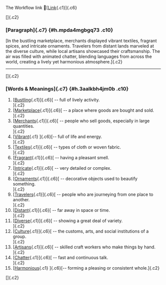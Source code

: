 The Workflow link
👏[[Link](https://www.google.com/url?q=http://www.google.com&sa=D&source=editors&ust=1757432673078501&usg=AOvVaw0f4gKFWXndlUyOm26gvLfm){.c1}]{.c6}

[]{.c2}

### [Paragraph]{.c7} {#h.mpda4mgbgq73 .c10}

[In the bustling marketplace, merchants displayed vibrant textiles,
fragrant spices, and intricate ornaments. Travelers from distant lands
marveled at the diverse culture, while local artisans showcased their
craftsmanship. The air was filled with animated chatter, blending
languages from across the world, creating a lively yet harmonious
atmosphere.]{.c2}

------------------------------------------------------------------------

[]{.c2}

### [Words & Meanings]{.c7} {#h.3aalkbh4jm0b .c10}

1.  [[Bustling](https://www.google.com/url?q=http://www.google.com&sa=D&source=editors&ust=1757432673080712&usg=AOvVaw2UbEQxuH_YBarpvuMdf0lG){.c1}]{.c6}[ --
    full of lively activity.\
    ]{.c2}
2.  [[Marketplace](https://www.google.com/url?q=http://www.google.com&sa=D&source=editors&ust=1757432673081230&usg=AOvVaw3HYZom-0nPJaVG1_13ylw_){.c1}]{.c6}[ --
    a place where goods are bought and sold.\
    ]{.c2}
3.  [[Merchants](https://www.google.com/url?q=http://www.google.com&sa=D&source=editors&ust=1757432673081695&usg=AOvVaw3LtFdZGGf-dC7DXgL0AJD0){.c1}]{.c6}[ --
    people who sell goods, especially in large quantities.\
    ]{.c2}
4.  [[Vibrant](https://www.google.com/url?q=http://www.google.com&sa=D&source=editors&ust=1757432673082012&usg=AOvVaw2j0tfSOxf9ra-Rz5oeyJP7){.c1}
    ]{.c6}[-- full of life and energy.\
    ]{.c2}
5.  [[Textiles](https://www.google.com/url?q=http://www.google.com&sa=D&source=editors&ust=1757432673082250&usg=AOvVaw0sDhQowHx0jeiYaMaqMk-7){.c1}]{.c6}[ --
    types of cloth or woven fabric.\
    ]{.c2}
6.  [[Fragrant](https://www.google.com/url?q=http://www.google.com&sa=D&source=editors&ust=1757432673082499&usg=AOvVaw3Jjl_OTaZ_2j9MqMASERbk){.c1}]{.c6}[ --
    having a pleasant smell.\
    ]{.c2}
7.  [[Intricate](https://www.google.com/url?q=http://www.google.com&sa=D&source=editors&ust=1757432673082728&usg=AOvVaw2pFpVOi5u4g9Mbe669SxZl){.c1}]{.c6}[ --
    very detailed or complex.\
    ]{.c2}
8.  [[Ornaments](https://www.google.com/url?q=http://www.google.com&sa=D&source=editors&ust=1757432673083082&usg=AOvVaw03kgBJMb5-GrLetGk7TNtN){.c1}]{.c6}[ --
    decorative objects used to beautify something.\
    ]{.c2}
9.  [[Travelers](https://www.google.com/url?q=http://www.google.com&sa=D&source=editors&ust=1757432673083395&usg=AOvVaw0GZFpAvOl2yrjV_gogcV8k){.c1}]{.c6}[ --
    people who are journeying from one place to another.\
    ]{.c2}
10. [[Distant](https://www.google.com/url?q=http://www.google.com&sa=D&source=editors&ust=1757432673083705&usg=AOvVaw3j0aulh2faNzcaryC5YGiZ){.c1}]{.c6}[ --
    far away in space or time.\
    ]{.c2}
11. [[Diverse](https://www.google.com/url?q=http://www.google.com&sa=D&source=editors&ust=1757432673083966&usg=AOvVaw19pPWdVBpsDf8hMin6KDzB){.c1}]{.c6}[ --
    showing a great deal of variety.\
    ]{.c2}
12. [[Culture](https://www.google.com/url?q=http://www.google.com&sa=D&source=editors&ust=1757432673084202&usg=AOvVaw1EkIvF1SAmsY2MQEZDAepx){.c1}]{.c6}[ --
    the customs, arts, and social institutions of a group.\
    ]{.c2}
13. [[Artisans](https://www.google.com/url?q=http://www.google.com&sa=D&source=editors&ust=1757432673084460&usg=AOvVaw1y_dbBHGc2PnEkdafwRZVZ){.c1}]{.c6}[ --
    skilled craft workers who make things by hand.\
    ]{.c2}
14. [[Chatter](https://www.google.com/url?q=http://www.google.com&sa=D&source=editors&ust=1757432673084742&usg=AOvVaw0EyBo-lWbBdpjx3m1YhZ5F){.c1}]{.c6}[ --
    fast and continuous talk.\
    ]{.c2}
15. [[Harmonious](https://www.google.com/url?q=http://www.google.com&sa=D&source=editors&ust=1757432673085031&usg=AOvVaw2ArmXnIuT0_sZxAZmh4xqx){.c1}
    ]{.c6}[-- forming a pleasing or consistent whole.]{.c2}

[]{.c2}
